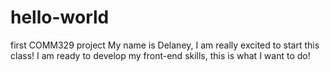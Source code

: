 # hello-world
first COMM329 project
My name is Delaney, I am really excited to start this class!
I am ready to develop my front-end skills, this is what I want to do!
